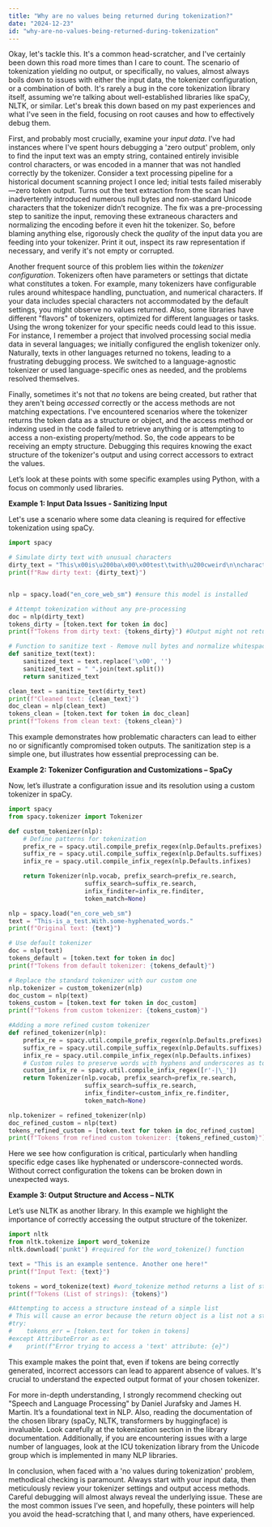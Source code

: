 ```yaml
---
title: "Why are no values being returned during tokenization?"
date: "2024-12-23"
id: "why-are-no-values-being-returned-during-tokenization"
---
```


Okay, let's tackle this. It's a common head-scratcher, and I've certainly been down this road more times than I care to count. The scenario of tokenization yielding no output, or specifically, no values, almost always boils down to issues with either the input data, the tokenizer configuration, or a combination of both. It's rarely a bug in the core tokenization library itself, assuming we're talking about well-established libraries like spaCy, NLTK, or similar. Let's break this down based on my past experiences and what I've seen in the field, focusing on root causes and how to effectively debug them.

First, and probably most crucially, examine your *input data*. I’ve had instances where I've spent hours debugging a 'zero output' problem, only to find the input text was an empty string, contained entirely invisible control characters, or was encoded in a manner that was not handled correctly by the tokenizer. Consider a text processing pipeline for a historical document scanning project I once led; initial tests failed miserably—zero token output. Turns out the text extraction from the scan had inadvertently introduced numerous null bytes and non-standard Unicode characters that the tokenizer didn’t recognize. The fix was a pre-processing step to sanitize the input, removing these extraneous characters and normalizing the encoding before it even hit the tokenizer. So, before blaming anything else, rigorously check the *quality* of the input data you are feeding into your tokenizer. Print it out, inspect its raw representation if necessary, and verify it's not empty or corrupted.

Another frequent source of this problem lies within the *tokenizer configuration*. Tokenizers often have parameters or settings that dictate what constitutes a token. For example, many tokenizers have configurable rules around whitespace handling, punctuation, and numerical characters. If your data includes special characters not accommodated by the default settings, you might observe no values returned. Also, some libraries have different "flavors" of tokenizers, optimized for different languages or tasks. Using the wrong tokenizer for your specific needs could lead to this issue. For instance, I remember a project that involved processing social media data in several languages; we initially configured the english tokenizer only. Naturally, texts in other languages returned no tokens, leading to a frustrating debugging process. We switched to a language-agnostic tokenizer or used language-specific ones as needed, and the problems resolved themselves.

Finally, sometimes it's not that *no* tokens are being created, but rather that they aren't being *accessed* correctly or the access methods are not matching expectations. I've encountered scenarios where the tokenizer returns the token data as a structure or object, and the access method or indexing used in the code failed to retrieve anything or is attempting to access a non-existing property/method. So, the code appears to be receiving an empty structure. Debugging this requires knowing the exact structure of the tokenizer's output and using correct accessors to extract the values.

Let’s look at these points with some specific examples using Python, with a focus on commonly used libraries.

**Example 1: Input Data Issues - Sanitizing Input**

Let's use a scenario where some data cleaning is required for effective tokenization using spaCy.

```python
import spacy

# Simulate dirty text with unusual characters
dirty_text = "This\x00is\u200ba\x00\x00test\twith\u200cweird\n\ncharacters."
print(f"Raw dirty text: {dirty_text}")


nlp = spacy.load("en_core_web_sm") #ensure this model is installed

# Attempt tokenization without any pre-processing
doc = nlp(dirty_text)
tokens_dirty = [token.text for token in doc]
print(f"Tokens from dirty text: {tokens_dirty}") #Output might not return any tokens or will only tokenize the recognizable characters

# Function to sanitize text - Remove null bytes and normalize whitespace
def sanitize_text(text):
    sanitized_text = text.replace('\x00', '')
    sanitized_text = " ".join(text.split())
    return sanitized_text

clean_text = sanitize_text(dirty_text)
print(f"Cleaned text: {clean_text}")
doc_clean = nlp(clean_text)
tokens_clean = [token.text for token in doc_clean]
print(f"Tokens from clean text: {tokens_clean}")
```

This example demonstrates how problematic characters can lead to either no or significantly compromised token outputs. The sanitization step is a simple one, but illustrates how essential preprocessing can be.

**Example 2: Tokenizer Configuration and Customizations – SpaCy**

Now, let’s illustrate a configuration issue and its resolution using a custom tokenizer in spaCy.

```python
import spacy
from spacy.tokenizer import Tokenizer

def custom_tokenizer(nlp):
    # Define patterns for tokenization
    prefix_re = spacy.util.compile_prefix_regex(nlp.Defaults.prefixes)
    suffix_re = spacy.util.compile_suffix_regex(nlp.Defaults.suffixes)
    infix_re = spacy.util.compile_infix_regex(nlp.Defaults.infixes)

    return Tokenizer(nlp.vocab, prefix_search=prefix_re.search,
                     suffix_search=suffix_re.search,
                     infix_finditer=infix_re.finditer,
                     token_match=None)

nlp = spacy.load("en_core_web_sm")
text = "This-is_a_test.With.some-hyphenated_words."
print(f"Original text: {text}")

# Use default tokenizer
doc = nlp(text)
tokens_default = [token.text for token in doc]
print(f"Tokens from default tokenizer: {tokens_default}")

# Replace the standard tokenizer with our custom one
nlp.tokenizer = custom_tokenizer(nlp)
doc_custom = nlp(text)
tokens_custom = [token.text for token in doc_custom]
print(f"Tokens from custom tokenizer: {tokens_custom}")

#Adding a more refined custom tokenizer
def refined_tokenizer(nlp):
    prefix_re = spacy.util.compile_prefix_regex(nlp.Defaults.prefixes)
    suffix_re = spacy.util.compile_suffix_regex(nlp.Defaults.suffixes)
    infix_re = spacy.util.compile_infix_regex(nlp.Defaults.infixes)
    # Custom rules to preserve words with hyphens and underscores as tokens
    custom_infix_re = spacy.util.compile_infix_regex([r'-|\_'])
    return Tokenizer(nlp.vocab, prefix_search=prefix_re.search,
                     suffix_search=suffix_re.search,
                     infix_finditer=custom_infix_re.finditer,
                     token_match=None)

nlp.tokenizer = refined_tokenizer(nlp)
doc_refined_custom = nlp(text)
tokens_refined_custom = [token.text for token in doc_refined_custom]
print(f"Tokens from refined custom tokenizer: {tokens_refined_custom}")

```

Here we see how configuration is critical, particularly when handling specific edge cases like hyphenated or underscore-connected words. Without correct configuration the tokens can be broken down in unexpected ways.

**Example 3: Output Structure and Access – NLTK**

Let’s use NLTK as another library. In this example we highlight the importance of correctly accessing the output structure of the tokenizer.

```python
import nltk
from nltk.tokenize import word_tokenize
nltk.download('punkt') #required for the word_tokenize() function

text = "This is an example sentence. Another one here!"
print(f"Input Text: {text}")

tokens = word_tokenize(text) #word_tokenize method returns a list of strings
print(f"Tokens (List of strings): {tokens}")

#Attempting to access a structure instead of a simple list
# This will cause an error because the return object is a list not a structure or a dict with a .text property
#try:
#    tokens_err = [token.text for token in tokens]
#except AttributeError as e:
#    print(f"Error trying to access a 'text' attribute: {e}")


```

This example makes the point that, even if tokens are being correctly generated, incorrect accessors can lead to apparent absence of values. It's crucial to understand the expected output format of your chosen tokenizer.

For more in-depth understanding, I strongly recommend checking out "Speech and Language Processing" by Daniel Jurafsky and James H. Martin. It’s a foundational text in NLP. Also, reading the documentation of the chosen library (spaCy, NLTK, transformers by huggingface) is invaluable. Look carefully at the tokenization section in the library documentation. Additionally, if you are encountering issues with a large number of languages, look at the ICU tokenization library from the Unicode group which is implemented in many NLP libraries.

In conclusion, when faced with a 'no values during tokenization' problem, methodical checking is paramount. Always start with your input data, then meticulously review your tokenizer settings and output access methods. Careful debugging will almost always reveal the underlying issue. These are the most common issues I’ve seen, and hopefully, these pointers will help you avoid the head-scratching that I, and many others, have experienced.
